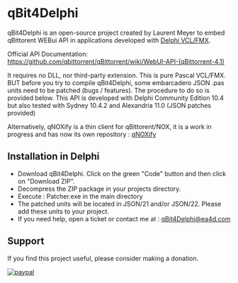 # qBit4Delphi
qBit4Delphi is an open-source project created by Laurent Meyer to embed qBittorent WEBui API in applications developed with [Delphi VCL/FMX](https://www.embarcadero.com/products/delphi/starter).

Official API Documentation: https://github.com/qbittorrent/qBittorrent/wiki/WebUI-API-(qBittorrent-4.1)

It requires no DLL, nor third-party extension. This is pure Pascal VCL/FMX. BUT before you try to compile qBit4Delphi, some embarcadero JSON .pas units need to be patched (bugs / features). The procedure to do so is provided below. 
This API is developed with Delphi Community Edition 10.4 but also tested with Sydney 10.4.2 and Alexandria 11.0 (JSON patches provided) 

Alternatively, qNOXify is a thin client for qBittorent/NOX, it is a work in progress and has now its own repository : [qNOXify](https://github.com/bnzbnz/qNOXify)

## Installation in Delphi
* Download qBit4Delphi. Click on the green "Code" button and then click on "Download ZIP".
* Decompress the ZIP package in your projects directory.
* Execute : Patcher.exe in the main directory
* The patched units will be located in JSON/21 and/or JSON/22. Please add these units to your project.
* If you need help, open a ticket or contact me at : qBit4Delphi@ea4d.com

## Support
If you find this project useful, please consider making a donation.

[![paypal](https://www.paypalobjects.com/en_US/i/btn/btn_donateCC_LG.gif)](https://www.paypal.com/donate/?hosted_button_id=N8SNLZRR6HEYE)

